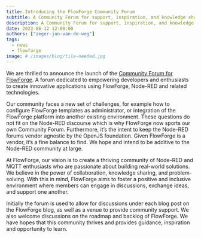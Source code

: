 ```yaml
---
title: Introducing the FlowForge Community Forum
subtitle: A Community Forum for support, inspiration, and knowledge sharing
description: A Community Forum for support, inspiration, and knowledge sharing
date: 2023-06-12 12:00:00
authors: ["zeger-jan-van-de-weg"]
tags:
  - news
  - flowforge
image: # /images/blog/tile-needed.jpg
---
```


We are thrilled to announce the launch of the [Community Forum for FlowForge](https://community.flowforge.com).
A forum dedicated to empowering developers and enthusiasts to create innovative
applications using FlowForge, Node-RED and related technologies. 

<!--more-->

Our community faces a new set of challenges, for example how to configure FlowForge templates as administrator, or integration of the FlowForge platform into another existing environment. These questions do not fit on the Node-RED discourse which is why FlowForge now sports our own Community Forum. Furthermore, it’s the intent to keep the Node-RED forums vendor agnostic by the OpenJS foundation. Given FlowForge is a vendor, it’s a fine balance to find. We hope and intend to be additive to the Node-RED community at large.

At FlowForge, our vision is to create a thriving community of Node-RED and MQTT enthusiasts who are passionate about building real-world solutions. We believe in the power of collaboration, knowledge sharing, and problem-solving. With this in mind, FlowForge aims to foster a positive and inclusive environment where members can engage in discussions, exchange ideas, and support one another.

Initially the forum is used to allow for discussions under each blog post on the FlowForge blog, as well as a venue to provide community support. We also welcome discussions on the roadmap and backlog of FlowForge. We have hopes that this community thrives and provides guidance, inspiration and opportunity to learn.
